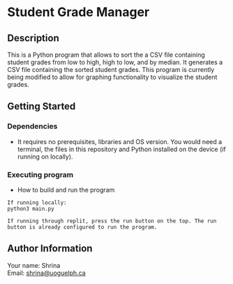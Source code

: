 # Student Grade Manager

## Description

This is a Python program that allows to sort the a CSV file containing student grades from low to high, high to low, and by median. It generates a CSV file containing the sorted student grades. This program is currently being modified to allow for graphing functionality to visualize the student grades.

## Getting Started
### Dependencies

* It requires no prerequisites, libraries and OS version. You would need a terminal, the files in this repository and Python installed on the device (if running on locally). 

### Executing program

* How to build and run the program
```
If running locally:
python3 main.py

If running through replit, press the run button on the top. The run button is already configured to run the program. 
```

## Author Information
Your name: Shrina<br />
Email: shrina@uoguelph.ca
